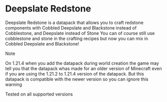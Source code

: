 # Deepslate Redstone
Deepslate Redstone is a datapack that allows you to craft redstone components with Cobbled Deepslate and Blackstone instead of Cobblestone, and Deepslate instead of Stone
You can of course still use cobblestone and stone in the crafting recipes but now you can mix in Cobbled Deepslate and Blackstone!

> [!NOTE]
> On 1.21.4 when you add the datapack during world creation the game may tell you that the datapack whas made for an older version of Minecraft even if you are using the 1.21.2 to 1.21.4 version of the datapack. But this datapack is compatible with the newer version so you can ignore this warning

Tested on all supported versions
